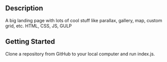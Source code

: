 Description
-----------
A big landing page with lots of cool stuff like parallax, gallery, map, custom grid, etc. HTML, CSS, JS, GULP


Getting Started
---------------
Clone a repository from GitHub to your local computer and run index.js.
